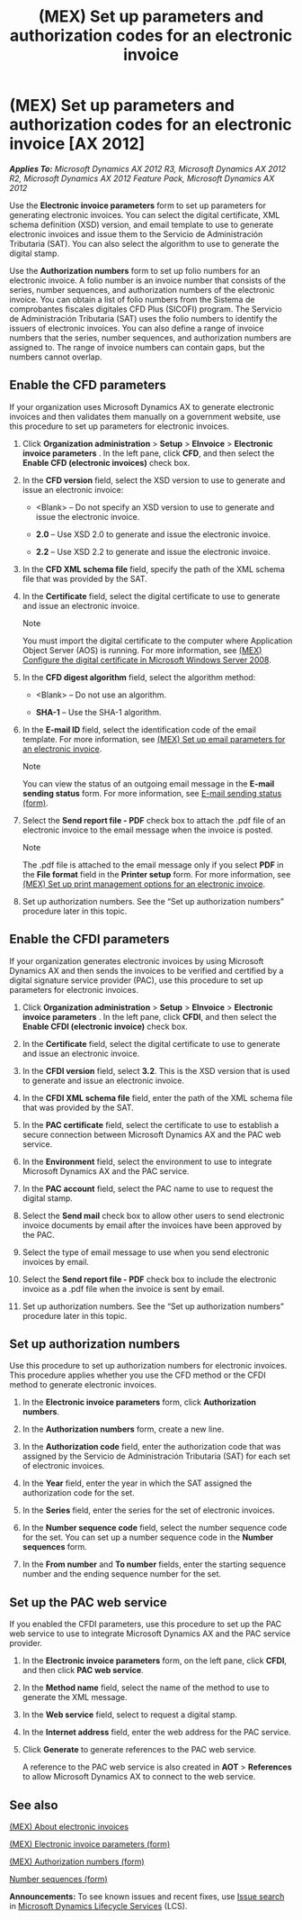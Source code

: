 ﻿---
title: (MEX) Set up parameters and authorization codes for an electronic invoice
TOCTitle: (MEX) Set up parameters and authorization codes for an electronic invoice
ms:assetid: a05f20e5-456e-4191-af93-93c44bde83e6
ms:mtpsurl: https://technet.microsoft.com/en-us/library/Hh209448(v=AX.60)
ms:contentKeyID: 36058768
ms.date: 04/18/2014
mtps_version: v=AX.60
f1_keywords:
- parameters
- (MEX)
- set up
- electronic invoice
- authorization code
---

# (MEX) Set up parameters and authorization codes for an electronic invoice [AX 2012]


_**Applies To:** Microsoft Dynamics AX 2012 R3, Microsoft Dynamics AX 2012 R2, Microsoft Dynamics AX 2012 Feature Pack, Microsoft Dynamics AX 2012_

Use the **Electronic invoice parameters** form to set up parameters for generating electronic invoices. You can select the digital certificate, XML schema definition (XSD) version, and email template to use to generate electronic invoices and issue them to the Servicio de Administración Tributaria (SAT). You can also select the algorithm to use to generate the digital stamp.

Use the **Authorization numbers** form to set up folio numbers for an electronic invoice. A folio number is an invoice number that consists of the series, number sequences, and authorization numbers of the electronic invoice. You can obtain a list of folio numbers from the Sistema de comprobantes fiscales digitales CFD Plus (SICOFI) program. The Servicio de Administración Tributaria (SAT) uses the folio numbers to identify the issuers of electronic invoices. You can also define a range of invoice numbers that the series, number sequences, and authorization numbers are assigned to. The range of invoice numbers can contain gaps, but the numbers cannot overlap.

## Enable the CFD parameters

If your organization uses Microsoft Dynamics AX to generate electronic invoices and then validates them manually on a government website, use this procedure to set up parameters for electronic invoices.

1.  Click **Organization administration** \> **Setup** \> **EInvoice** \> **Electronic invoice parameters** . In the left pane, click **CFD**, and then select the **Enable CFD (electronic invoices)** check box.

2.  In the **CFD version** field, select the XSD version to use to generate and issue an electronic invoice:
    
      - \<Blank\> – Do not specify an XSD version to use to generate and issue the electronic invoice.
    
      - **2.0** – Use XSD 2.0 to generate and issue the electronic invoice.
    
      - **2.2** – Use XSD 2.2 to generate and issue the electronic invoice.

3.  In the **CFD XML schema file** field, specify the path of the XML schema file that was provided by the SAT.

4.  In the **Certificate** field, select the digital certificate to use to generate and issue an electronic invoice.
    

    > [!NOTE]
    > <P>You must import the digital certificate to the computer where Application Object Server (AOS) is running. For more information, see <A href="mex-configure-the-digital-certificate-in-microsoft-windows-server-2008.md">(MEX) Configure the digital certificate in Microsoft Windows Server 2008</A>.</P>



5.  In the **CFD digest algorithm** field, select the algorithm method:
    
      - \<Blank\> – Do not use an algorithm.
    
      - **SHA-1** – Use the SHA-1 algorithm.

6.  In the **E-mail ID** field, select the identification code of the email template. For more information, see [(MEX) Set up email parameters for an electronic invoice](mex-set-up-email-parameters-for-an-electronic-invoice.md).
    

    > [!NOTE]
    > <P>You can view the status of an outgoing email message in the <STRONG>E-mail sending status</STRONG> form. For more information, see <A href="https://technet.microsoft.com/en-us/library/aa584203(v=ax.60)">E-mail sending status (form)</A>.</P>



7.  Select the **Send report file - PDF** check box to attach the .pdf file of an electronic invoice to the email message when the invoice is posted.
    

    > [!NOTE]
    > <P>The .pdf file is attached to the email message only if you select <STRONG>PDF</STRONG> in the <STRONG>File format</STRONG> field in the <STRONG>Printer setup</STRONG> form. For more information, see <A href="mex-set-up-print-management-options-for-an-electronic-invoice.md">(MEX) Set up print management options for an electronic invoice</A>.</P>



8.  Set up authorization numbers. See the “Set up authorization numbers” procedure later in this topic.

## Enable the CFDI parameters

If your organization generates electronic invoices by using Microsoft Dynamics AX and then sends the invoices to be verified and certified by a digital signature service provider (PAC), use this procedure to set up parameters for electronic invoices.

1.  Click **Organization administration** \> **Setup** \> **EInvoice** \> **Electronic invoice parameters** . In the left pane, click **CFDI**, and then select the **Enable CFDI (electronic invoice)** check box.

2.  In the **Certificate** field, select the digital certificate to use to generate and issue an electronic invoice.

3.  In the **CFDI version** field, select **3.2**. This is the XSD version that is used to generate and issue an electronic invoice.

4.  In the **CFDI XML schema file** field, enter the path of the XML schema file that was provided by the SAT.

5.  In the **PAC certificate** field, select the certificate to use to establish a secure connection between Microsoft Dynamics AX and the PAC web service.

6.  In the **Environment** field, select the environment to use to integrate Microsoft Dynamics AX and the PAC service.

7.  In the **PAC account** field, select the PAC name to use to request the digital stamp.

8.  Select the **Send mail** check box to allow other users to send electronic invoice documents by email after the invoices have been approved by the PAC.

9.  Select the type of email message to use when you send electronic invoices by email.

10. Select the **Send report file - PDF** check box to include the electronic invoice as a .pdf file when the invoice is sent by email.

11. Set up authorization numbers. See the “Set up authorization numbers” procedure later in this topic.

## Set up authorization numbers

Use this procedure to set up authorization numbers for electronic invoices. This procedure applies whether you use the CFD method or the CFDI method to generate electronic invoices.

1.  In the **Electronic invoice parameters** form, click **Authorization numbers**.

2.  In the **Authorization numbers** form, create a new line.

3.  In the **Authorization code** field, enter the authorization code that was assigned by the Servicio de Administración Tributaria (SAT) for each set of electronic invoices.

4.  In the **Year** field, enter the year in which the SAT assigned the authorization code for the set.

5.  In the **Series** field, enter the series for the set of electronic invoices.

6.  In the **Number sequence code** field, select the number sequence code for the set. You can set up a number sequence code in the **Number sequences** form.

7.  In the **From number** and **To number** fields, enter the starting sequence number and the ending sequence number for the set.

## Set up the PAC web service

If you enabled the CFDI parameters, use this procedure to set up the PAC web service to use to integrate Microsoft Dynamics AX and the PAC service provider.

1.  In the **Electronic invoice parameters** form, on the left pane, click **CFDI**, and then click **PAC web service**.

2.  In the **Method name** field, select the name of the method to use to generate the XML message.

3.  In the **Web service** field, select to request a digital stamp.

4.  In the **Internet address** field, enter the web address for the PAC service.

5.  Click **Generate** to generate references to the PAC web service.
    
    A reference to the PAC web service is also created in **AOT** \> **References** to allow Microsoft Dynamics AX to connect to the web service.

## See also

[(MEX) About electronic invoices](mex-about-electronic-invoices.md)

[(MEX) Electronic invoice parameters (form)](https://technet.microsoft.com/en-us/library/hh242214\(v=ax.60\))

[(MEX) Authorization numbers (form)](https://technet.microsoft.com/en-us/library/hh209642\(v=ax.60\))

[Number sequences (form)](https://technet.microsoft.com/en-us/library/hh209531\(v=ax.60\))

  
**Announcements:** To see known issues and recent fixes, use [Issue search](http://go.microsoft.com/fwlink/?linkid=389258) in [Microsoft Dynamics Lifecycle Services](http://go.microsoft.com/fwlink/?linkid=306505) (LCS).

